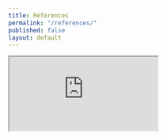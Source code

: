 ```yaml
---
title: Références
permalink: "/references/"
published: false
layout: default
---
```

<div class="responsive-embed">
  <iframe src="https://references.modernisation.gouv.fr/" allowfullscreen></iframe>
</div>
